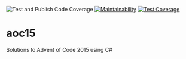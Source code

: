 ![Test and Publish Code Coverage](https://github.com/dfar-io/aoc15/actions/workflows/test-publish-code-coverage.yml/badge.svg)
[![Maintainability](https://api.codeclimate.com/v1/badges/d110e5dc9e56c9b8450b/maintainability)](https://codeclimate.com/github/dfar-io/advent-of-code-15/maintainability)
[![Test Coverage](https://api.codeclimate.com/v1/badges/d110e5dc9e56c9b8450b/test_coverage)](https://codeclimate.com/github/dfar-io/advent-of-code-15/test_coverage)

# aoc15
Solutions to Advent of Code 2015 using C#
